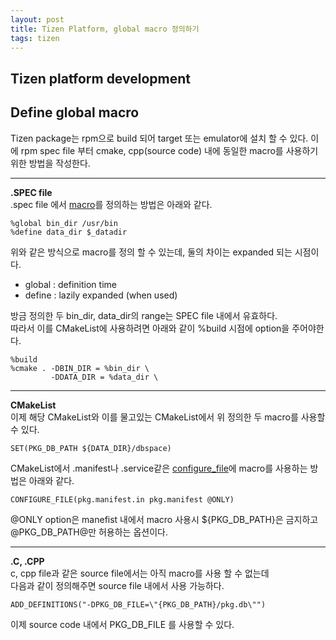 ```yaml
---
layout: post
title: Tizen Platform, global macro 정의하기
tags: tizen
---
```

## Tizen platform development  
## Define global macro  

Tizen package는 rpm으로 build 되어 target 또는 emulator에 설치 할 수 있다.
이에 rpm spec file 부터 cmake, cpp(source code) 내에 동일한 macro를 사용하기
위한 방법을 작성한다.  

---
**.SPEC file**  
.spec file 에서 [macro]를 정의하는 방법은 아래와 같다.  

    %global bin_dir /usr/bin  
    %define data_dir $_datadir   

위와 같은 방식으로 macro를 정의 할 수 있는데, 둘의 차이는 expanded 되는 시점이다.  
 - global : definition time  
 - define : lazily expanded (when used)  


방금 정의한 두 bin_dir, data_dir의 range는 SPEC file 내에서 유효하다.  
따라서 이를 CMakeList에 사용하려면 아래와 같이 %build 시점에 option을 주어야한다.  

    %build  
    %cmake . -DBIN_DIR = %bin_dir \  
             -DDATA_DIR = %data_dir \  
---
**CMakeList**  
이제 해당 CMakeList와 이를 물고있는 CMakeList에서 위 정의한 두 macro를 사용할 수 있다.  

    SET(PKG_DB_PATH ${DATA_DIR}/dbspace)

CMakeList에서 .manifest나 .service같은 [configure_file]에 macro를 사용하는 방법은 아래와 같다.  

    CONFIGURE_FILE(pkg.manifest.in pkg.manifest @ONLY)

@ONLY option은 manefist 내에서 macro 사용시 ${PKG_DB_PATH}은 금지하고 @PKG_DB_PATH@만 허용하는 옵션이다.

---
**.C, .CPP**  
c, cpp file과 같은 source file에서는 아직 macro를 사용 할 수 없는데  
다음과 같이 정의해주면 source file 내에서 사용 가능하다.  

    ADD_DEFINITIONS("-DPKG_DB_FILE=\"{PKG_DB_PATH}/pkg.db\"")  

이제 source code 내에서 PKG_DB_FILE 를 사용할 수 있다.  

[macro]: https://rpm.org/user_doc/macros.html
[configure_file]: https://cmake.org/cmake/help/v3.0/command/configure_file.html
